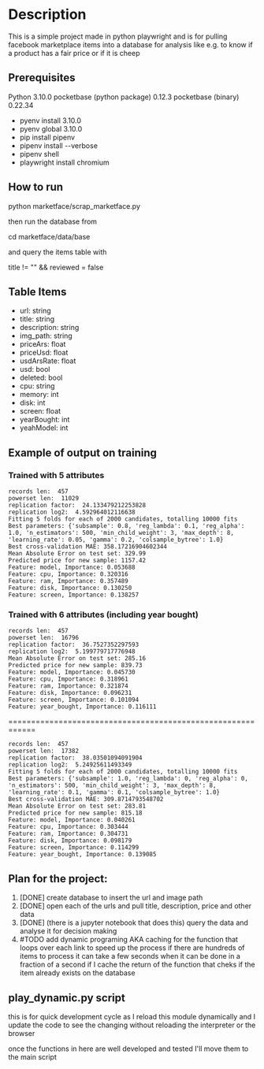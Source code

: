 # Description

This is a simple project made in python playwright and is for pulling
facebook marketplace items into a database for analysis like e.g. to
know if a product has a fair price or if it is cheep

## Prerequisites

Python 3.10.0
pocketbase (python package) 0.12.3
pocketbase (binary) 0.22.34

- pyenv install 3.10.0
- pyenv global 3.10.0
- pip install pipenv
- pipenv install --verbose
- pipenv shell
- playwright install chromium

## How to run

python marketface/scrap_marketface.py

then run the database from

cd marketface/data/base

and query the items table with

title != "" && reviewed = false

## Table Items

- url: string
- title: string
- description: string
- img_path: string
- priceArs: float
- priceUsd: float
- usdArsRate: float
- usd: bool
- deleted: bool
- cpu: string
- memory: int
- disk: int
- screen: float
- yearBought: int
- yeahModel: int

## Example of output on training

### Trained with 5 attributes

```
records len:  457
powerset len:  11029
replication factor:  24.133479212253828
replication log2:  4.592964012116638
Fitting 5 folds for each of 2000 candidates, totalling 10000 fits
Best parameters: {'subsample': 0.8, 'reg_lambda': 0.1, 'reg_alpha': 1.0, 'n_estimators': 500, 'min_child_weight': 3, 'max_depth': 8, 'learning_rate': 0.05, 'gamma': 0.2, 'colsample_bytree': 1.0}
Best cross-validation MAE: 358.17216904602344
Mean Absolute Error on test set: 329.99
Predicted price for new sample: 1157.42
Feature: model, Importance: 0.053688
Feature: cpu, Importance: 0.320316
Feature: ram, Importance: 0.357489
Feature: disk, Importance: 0.130250
Feature: screen, Importance: 0.138257
```

### Trained with 6 attributes (including year bought)

```
records len:  457
powerset len:  16796
replication factor:  36.7527352297593
replication log2:  5.199779717776948
Mean Absolute Error on test set: 285.16
Predicted price for new sample: 839.73
Feature: model, Importance: 0.045730
Feature: cpu, Importance: 0.318961
Feature: ram, Importance: 0.321874
Feature: disk, Importance: 0.096231
Feature: screen, Importance: 0.101094
Feature: year_bought, Importance: 0.116111
```

============================================================

```
records len:  457
powerset len:  17382
replication factor:  38.03501094091904
replication log2:  5.24925611493349
Fitting 5 folds for each of 2000 candidates, totalling 10000 fits
Best parameters: {'subsample': 1.0, 'reg_lambda': 0, 'reg_alpha': 0, 'n_estimators': 500, 'min_child_weight': 3, 'max_depth': 8, 'learning_rate': 0.1, 'gamma': 0.1, 'colsample_bytree': 1.0}
Best cross-validation MAE: 309.8714793548702
Mean Absolute Error on test set: 283.81
Predicted price for new sample: 815.18
Feature: model, Importance: 0.040261
Feature: cpu, Importance: 0.303444
Feature: ram, Importance: 0.304731
Feature: disk, Importance: 0.098179
Feature: screen, Importance: 0.114299
Feature: year_bought, Importance: 0.139085
```


## Plan for the project:

1. [DONE] create database to insert the url and image path
2. [DONE] open each of the urls and pull title, description, price and other data
3. [DONE] (there is a jupyter notebook that does this) query the data and analyse it for decision making
4. #TODO add dynamic programing AKA caching for the function that loops over each link to speed up the process if there are hundreds of items to process it can take a few seconds when it can be done in a fraction of a second if I cache the return of the function that cheks if the item already exists on the database

## play_dynamic.py script

this is for quick development cycle as I reload this module
dynamically and I update the code to see the changing without
reloading the interpreter or the browser

once the functions in here are well developed and tested
I'll move them to the main script


